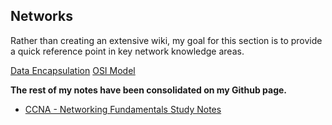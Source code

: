## Networks
Rather than creating an extensive wiki, my goal for this section is to provide a quick reference point in key network knowledge areas.

<a href="data-encapsulation">Data Encapsulation</a>
<a href="osi_model">OSI Model</a>

**The rest of my notes have been consolidated on my Github page.**
<ul>
    <li><a href="https://github.com/tinaellis/cybersecurity-notes/tree/main/CCNA" target="_blank">CCNA - Networking Fundamentals Study Notes</a></li>
</ul>